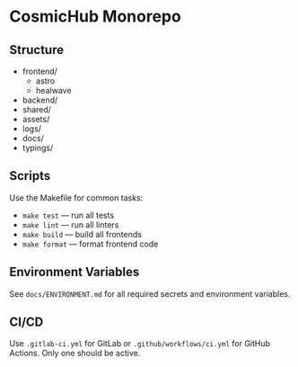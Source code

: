 # CosmicHub Monorepo

## Structure

- frontend/
  - astro
  - healwave
- backend/
- shared/
- assets/
- logs/
- docs/
- typings/

## Scripts

Use the Makefile for common tasks:
- `make test` — run all tests
- `make lint` — run all linters
- `make build` — build all frontends
- `make format` — format frontend code

## Environment Variables
See `docs/ENVIRONMENT.md` for all required secrets and environment variables.

## CI/CD
Use `.gitlab-ci.yml` for GitLab or `.github/workflows/ci.yml` for GitHub Actions. Only one should be active.
